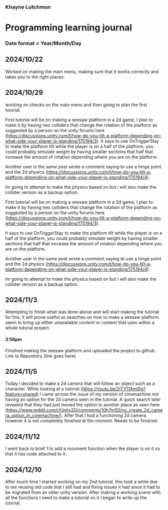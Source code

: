 ### Khayne Lutchmun
# Programming learning journal
### Date format = Year/Month/Day
## 2024/10/22
Worked on making the main menu, making sure that it works correctly and takes you to the right places.

## 2024/10/29
working on checks on the main menu and then going to plan the first tutorial.

First tutorial will be on making a seesaw platform in a 2d game, I plan to make it by having two colliders that change the rotation of the platform as suggested by a person on the unity forums here (https://discussions.unity.com/t/how-do-you-tilt-a-platform-depending-on-what-side-your-player-is-standing/175194/3). It says to use OnTriggerStay to make the platform tilt while the player is on a half of the platform, you could probably simulate weight by having smaller sections that half that increase the amount of rotation depending where you are on the platform.
    
Another user in the same post wrote a comment saying to use a hinge point and the 2d physics (https://discussions.unity.com/t/how-do-you-tilt-a-platform-depending-on-what-side-your-player-is-standing/175194/4).
    
Im going to attempt to make the physics based on but i will also make the collider version as a backup option.


First tutorial will be on making a seesaw platform in a 2d game, I plan to make it by having two colliders that change the rotation of the platform as suggested by a person on the unity forums here (https://discussions.unity.com/t/how-do-you-tilt-a-platform-depending-on-what-side-your-player-is-standing/175194/3).

It says to use OnTriggerStay to make the platform tilt while the player is on a half of the platform, you could probably simulate weight by having smaller sections that half that increase the amount of rotation depending where you are on the platform.

Another user in the same post wrote a comment saying to use a hinge point and the 2d physics (https://discussions.unity.com/t/how-do-you-tilt-a-platform-depending-on-what-side-your-player-is-standing/175194/4).
    
Im going to attempt to make the physics based on but i will also make the collider version as a backup option.

## 2024/11/3
Attempting to finish what was done above and will start making the tutorial for this, it will prove useful as searches on how to make a seesaw platform seem to bring up either unavailable content or content that uses within a whole tutorial project. 

#### 3:56pm
Finished making the seesaw platform and uploaded the project to github. Link to Repository (link goes here)

## 2024/11/5
Today I decided to make a 2d camera that will follow an object such as a character. While looking at a tutorial (https://youtu.be/2jTY11Am0Ig?feature=shared) I came across the issue of my version of cinemachine not having an option for the 2d camera seen in the tutorial. A quick search later revealed that they had just moved the option to another place as seen here (https://www.reddit.com/r/Unity2D/comments/10h7m50/no_create_2d_camera_option_in_cinemachine/). After that I had a functioning 2d camera however it is not completely finished at the moment. Needs to be finished.

## 2024/11/12
I went back to brief 1 to add a movment function when the player is on it so that it has code attached to it.

## 2024/12/10
After much time I started working on my 2nd tutorial, this took a while due to me reusing old code that i still had and fixing issues it had since it had to be migrated from an older unity version. After making a working scene with all the functions I need to make a tutorial on it I began to write up the tutorial.



